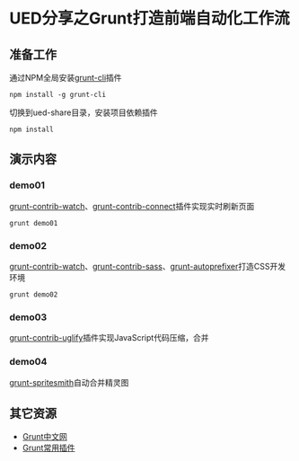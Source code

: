# UED分享之Grunt打造前端自动化工作流

## 准备工作

通过NPM全局安装[grunt-cli](https://github.com/gruntjs/grunt-cli)插件
```shell
npm install -g grunt-cli
```

切换到ued-share目录，安装项目依赖插件
```shell
npm install
```

## 演示内容

### demo01
[grunt-contrib-watch](https://github.com/gruntjs/grunt-contrib-watch)、[grunt-contrib-connect](https://github.com/gruntjs/grunt-contrib-connect)插件实现实时刷新页面

```shell
grunt demo01
```

### demo02
[grunt-contrib-watch](https://github.com/gruntjs/grunt-contrib-watch)、[grunt-contrib-sass](https://github.com/gruntjs/grunt-contrib-sass)、[grunt-autoprefixer](https://github.com/nDmitry/grunt-autoprefixer)打造CSS开发环境

```shell
grunt demo02
```

### demo03
[grunt-contrib-uglify](https://github.com/gruntjs/grunt-contrib-uglify)插件实现JavaScript代码压缩，合并

### demo04
[grunt-spritesmith](https://github.com/Ensighten/grunt-spritesmith)自动合并精灵图

## 其它资源
- [Grunt中文网](http://www.gruntjs.net/)
- [Grunt常用插件](http://www.zhihu.com/question/21917526)
